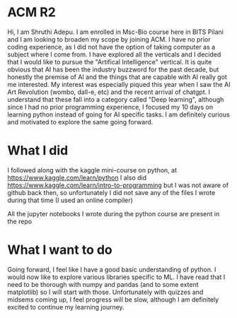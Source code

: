 # ACM R2
Hi, I am Shruthi Adepu. I am enrolled in Msc-Bio course here in BITS Pilani and I am looking to broaden my scope by joining ACM. I have no prior coding experience, as I did not have the option of taking computer as a subject where I come from. I have explored all the verticals and I decided that I would like to pursue the "Artifical Intelligence" vertical. It is quite obvious that AI has been the industry buzzword for the past decade, but honestly the premise of AI and the things that are capable with AI really got me interested. My interest was especially piqued this year when I saw the AI Art Revolution (wombo, dall-e, etc) and the recent arrival of chatgpt. I understand that these fall into a category called "Deep learning", although since I had no prior programming experience, I focused my 10 days on learning python instead of going for AI specific tasks. I am definitely curious and motivated to explore the same going forward.

# What I did
I followed along with the kaggle mini-course on python, at https://www.kaggle.com/learn/python
I also did https://www.kaggle.com/learn/intro-to-programming but I was not aware of github back then, so unfortunately I did not save any of the files I wrote during that time (I used an online compiler)

All the jupyter notebooks I wrote during the python course are present in the repo

# What I want to do
Going forward, I feel like I have a good basic understanding of python. I would now like to explore various libraries specific to ML. I have read that I need to be thorough with numpy and pandas (and to some extent matplotlib) so I will start with those. Unfortunately with quizzes and midsems coming up, I feel progress will be slow, although I am definitely excited to continue my learning journey.